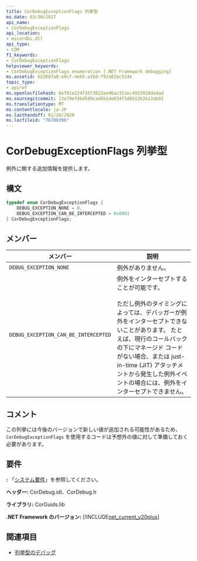 ```yaml
---
title: CorDebugExceptionFlags 列挙型
ms.date: 03/30/2017
api_name:
- CorDebugExceptionFlags
api_location:
- mscordbi.dll
api_type:
- COM
f1_keywords:
- CorDebugExceptionFlags
helpviewer_keywords:
- CorDebugExceptionFlags enumeration [.NET Framework debugging]
ms.assetid: b22687a8-e9cf-4e65-a1b0-f92a81bc524e
topic_type:
- apiref
ms.openlocfilehash: 6ef81e224f3573021ee96ac313ec4923928dedad
ms.sourcegitcommit: 13e79efdbd589cad6b1de634f5d6b1262b12ab01
ms.translationtype: MT
ms.contentlocale: ja-JP
ms.lasthandoff: 01/28/2020
ms.locfileid: "76789396"
---
```

# <a name="cordebugexceptionflags-enumeration"></a>CorDebugExceptionFlags 列挙型
例外に関する追加情報を提供します。  
  
## <a name="syntax"></a>構文  
  
```cpp  
typedef enum CorDebugExceptionFlags {  
    DEBUG_EXCEPTION_NONE = 0,  
    DEBUG_EXCEPTION_CAN_BE_INTERCEPTED = 0x0001  
} CorDebugExceptionFlags;  
```  
  
## <a name="members"></a>メンバー  
  
|メンバー|説明|  
|------------|-----------------|  
|`DEBUG_EXCEPTION_NONE`|例外がありません。|  
|`DEBUG_EXCEPTION_CAN_BE_INTERCEPTED`|例外をインターセプトすることが可能です。<br /><br /> ただし例外のタイミングによっては、デバッガーが例外をインターセプトできないことがあります。 たとえば、現行のコールバックの下にマネージド コードがない場合、または just-in-time (JIT) アタッチメントから発生した例外イベントの場合には、例外をインターセプトできません。|  
  
## <a name="remarks"></a>コメント  
 この列挙には今後のバージョンで新しい値が追加される可能性があるため、`CorDebugExceptionFlags` を使用するコードは予想外の値に対して準備しておく必要があります。  
  
## <a name="requirements"></a>要件  
 **:** 「[システム要件](../../../../docs/framework/get-started/system-requirements.md)」を参照してください。  
  
 **ヘッダー:** CorDebug.idl、CorDebug.h  
  
 **ライブラリ:** CorGuids.lib  
  
 **.NET Framework のバージョン:** [!INCLUDE[net_current_v20plus](../../../../includes/net-current-v20plus-md.md)]  
  
## <a name="see-also"></a>関連項目

- [列挙型のデバッグ](debugging-enumerations.md)
